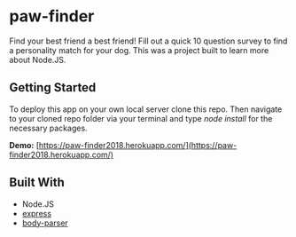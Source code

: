 # paw-finder
Find your best friend a best friend! Fill out a quick 10 question survey to find a personality match for your dog. This was a project built to learn more about Node.JS.

## Getting Started

To deploy this app on your own local server clone this repo. Then navigate to your cloned repo folder via your terminal and type _node install_ for the necessary packages.

__Demo:__ [https://paw-finder2018.herokuapp.com/](https://paw-finder2018.herokuapp.com/)

## Built With

* Node.JS
* [express](https://www.npmjs.com/package/express)
* [body-parser](https://www.npmjs.com/package/body-parser)
